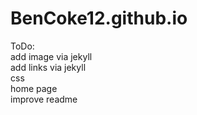 # BenCoke12.github.io
ToDo:  
add image via jekyll  
add links via jekyll  
css  
home page  
improve readme  
